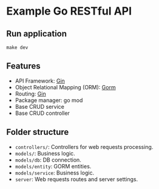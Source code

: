 # Example Go RESTful API

## Run application

```
make dev
```

## Features

* API Framework: [Gin](https://gin-gonic.com/)
* Object Relational Mapping (ORM): [Gorm](https://gorm.io/index.html)
* Routing: [Gin](https://gin-gonic.com/)
* Package manager: go mod
* Base CRUD service
* Base CRUD controller

## Folder structure

* ```controllers/```: Controllers for web requests processing.
* ```models/```: Business logic.
* ```models/db```: DB connection.
* ```models/entity```: GORM entities.
* ```models/service```: Business logic.
* ```server```: Web requests routes and server settings.
